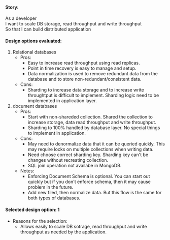 #### Story:
As a developer<br/>
I want to scale DB storage, read throughput and write throughput<br/>
So that I can build distributed application

#### Design options evaluated:
1. Relational databases
   - Pros:
     - Easy to increase read throughput using read replicas.
     - Point in time recovery is easy to manage and setup.
     - Data normalization is used to remove redundant data from the database and to store non-redundant/consistent data.
   - Cons:
     - Sharding to increase data storage and to increase write throughtput is difficult to implement. Sharding logic need to be implemented in application layer.
1. document databases
   - Pros:
     - Start with non-shareded collection. Shared the collection to increase storage, data read throughput and write throughput.
     - Sharding to 100% handled by database layer. No special things to implement in application.
   - Cons:
     - May need to denormalize data that it can be queried quickly. This may require locks on multiple collections when writing data.
     - Need choose correct sharding key. Sharding key can't be changes without recreating collection.
     - SQL join operation not availabe in MongoDB.
   - Notes:
     - Enforcing Document Schema is optional. You can start out quickly but if you don't enforce schema, then it may cause problem in the future.
     - Add new filed, then normalize data. But this flow is the same for both types of databases.

#### Selected design option: 1
- Reasons for the selection:
  - Allows easily to scale DB sotrage, read throughput and write throughput as needed by the application.
